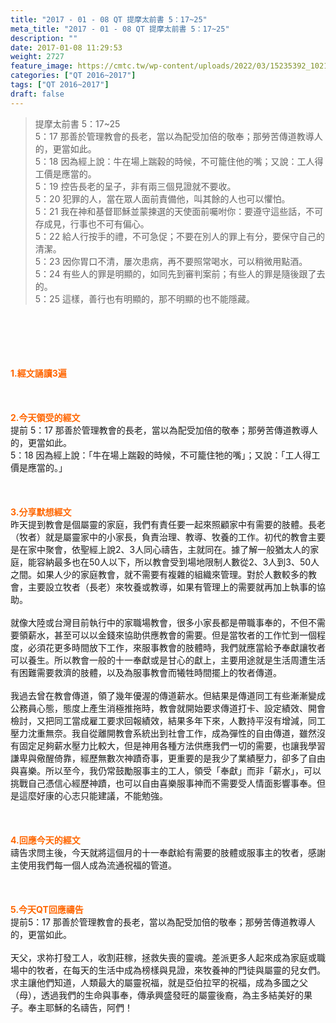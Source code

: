 ```yaml
---
title: "2017 - 01 - 08 QT 提摩太前書 5：17~25"
meta_title: "2017 - 01 - 08 QT 提摩太前書 5：17~25"
description: ""
date: 2017-01-08 11:29:53
weight: 2727
feature_image: https://cmtc.tw/wp-content/uploads/2022/03/15235392_10211799862337740_180693556567566654_o-1.webp
categories: ["QT 2016~2017"]
tags: ["QT 2016~2017"]
draft: false
---
```


<blockquote>提摩太前書 5：17~25<br />
5：17 那善於管理教會的長老，當以為配受加倍的敬奉；那勞苦傳道教導人的，更當如此。<br />
5：18 因為經上說：牛在場上踹穀的時候，不可籠住他的嘴；又說：工人得工價是應當的。<br />
5：19 控告長老的呈子，非有兩三個見證就不要收。<br />
5：20 犯罪的人，當在眾人面前責備他，叫其餘的人也可以懼怕。<br />
5：21 我在神和基督耶穌並蒙揀選的天使面前囑咐你：要遵守這些話，不可存成見，行事也不可有偏心。<br />
5：22 給人行按手的禮，不可急促；不要在別人的罪上有分，要保守自己的清潔。<br />
5：23 因你胃口不清，屢次患病，再不要照常喝水，可以稍微用點酒。<br />
5：24 有些人的罪是明顯的，如同先到審判案前；有些人的罪是隨後跟了去的。<br />
5：25 這樣，善行也有明顯的，那不明顯的也不能隱藏。</blockquote><br />
&nbsp;<br />
<br />
&nbsp;<br />
<br />
<span style="color: #ff6600;"><strong>1.</strong><strong>經文誦讀3遍</strong></span><br />
<br />
<span style="color: #ff6600;"><strong> </strong></span><br />
<br />
<span style="color: #ff6600;"><strong>2.</strong><strong>今天領受的經文<br />
</strong></span>提前 5：17 那善於管理教會的長老，當以為配受加倍的敬奉；那勞苦傳道教導人的，更當如此。<br />
5：18 因為經上說：「牛在場上踹穀的時候，不可籠住牠的嘴」；又說：「工人得工價是應當的。」<br />
<br />
&nbsp;<br />
<br />
<span style="color: #ff6600;"><strong>3.</strong><strong>分享默想經文<br />
</strong></span>昨天提到教會是個屬靈的家庭，我們有責任要一起來照顧家中有需要的肢體。長老（牧者）就是屬靈家中的小家長，負責治理、教導、牧養的工作。初代的教會主要是在家中聚會，依聖經上說2、3人同心禱告，主就同在。據了解一般猶太人的家庭，能容納最多也在50人以下，所以教會受到場地限制人數從2、3人到3、50人之間。如果人少的家庭教會，就不需要有複雜的組織來管理。對於人數較多的教會，主要設立牧者（長老）來牧養或教導，如果有管理上的需要就再加上執事的協助。<br />
<br />
就像大陸或台灣目前執行中的家職場教會，很多小家長都是帶職事奉的，不但不需要領薪水，甚至可以以金錢來協助供應教會的需要。但是當牧者的工作忙到一個程度，必須花更多時間放下工作，來服事教會的肢體時，我們就應當給予奉獻讓牧者可以養生。所以教會一般的十一奉獻或是甘心的獻上，主要用途就是生活周遭生活有困難需要救濟的肢體，以及為服事教會而犧牲時間擺上的牧者傳道。<br />
<br />
我過去曾在教會傳道，領了幾年優渥的傳道薪水。但結果是傳道同工有些漸漸變成公務員心態，態度上產生消極推拖時，教會就開始要求傳道打卡、設定績效、開會檢討，又把同工當成雇工要求回報績效，結果多年下來，人數持平沒有增減，同工壓力沈重無奈。我自從離開教會系統出到社會工作，成為彈性的自由傳道，雖然沒有固定足夠薪水壓力比較大，但是神用各種方法供應我們一切的需要，也讓我學習謙卑與儆醒倚靠，經歷無數次神蹟奇事，更重要的是我少了業績壓力，卻多了自由與喜樂。所以至今，我仍常鼓勵服事主的工人，領受「奉獻」而非「薪水」，可以挑戰自己憑信心經歷神蹟，也可以自由喜樂服事神而不需要受人情面影響事奉。但是這麼好康的心志只能建議，不能勉強。<br />
<br />
&nbsp;<br />
<br />
<span style="color: #ff6600;"><strong>4.</strong><strong>回應今天的經文<br />
</strong></span>禱告求問主後，今天就將這個月的十一奉獻給有需要的肢體或服事主的牧者，感謝主使用我們每一個人成為流通祝福的管道。<br />
<br />
&nbsp;<br />
<br />
<span style="color: #ff6600;"><strong>5.</strong></span><strong><span style="color: #ff6600;">今天QT回應禱告<br />
</span></strong>提前5：17 那善於管理教會的長老，當以為配受加倍的敬奉；那勞苦傳道教導人的，更當如此。<br />
<br />
天父，求祢打發工人，收割莊稼，拯救失喪的靈魂。差派更多人起來成為家庭或職場中的牧者，在每天的生活中成為榜樣與見證，來牧養神的門徒與屬靈的兒女們。求主讓他們知道，人類最大的屬靈祝福，就是亞伯拉罕的祝福，成為多國之父（母），透過我們的生命與事奉，傳承興盛發旺的屬靈後裔，為主多結美好的果子。奉主耶穌的名禱告，阿們！<br />
<br />
&nbsp;<br />
<br />
<strong><span style="color: #ff6600;"> </span></strong>
        